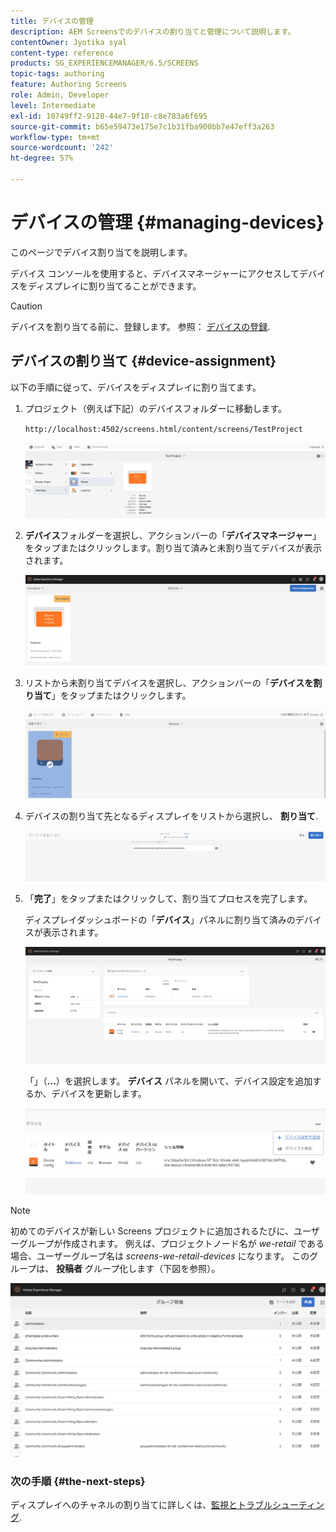 ```yaml
---
title: デバイスの管理
description: AEM Screensでのデバイスの割り当てと管理について説明します。
contentOwner: Jyotika syal
content-type: reference
products: SG_EXPERIENCEMANAGER/6.5/SCREENS
topic-tags: authoring
feature: Authoring Screens
role: Admin, Developer
level: Intermediate
exl-id: 10749ff2-9128-44e7-9f10-c8e783a6f695
source-git-commit: b65e59473e175e7c1b31fba900bb7e47eff3a263
workflow-type: tm+mt
source-wordcount: '242'
ht-degree: 57%

---
```


# デバイスの管理 {#managing-devices}

このページでデバイス割り当てを説明します。

デバイス コンソールを使用すると、デバイスマネージャーにアクセスしてデバイスをディスプレイに割り当てることができます。

>[!CAUTION]
>
>デバイスを割り当てる前に、登録します。 参照： [デバイスの登録](device-registration.md).

## デバイスの割り当て {#device-assignment}

以下の手順に従って、デバイスをディスプレイに割り当てます。

1. プロジェクト（例えば下記）のデバイスフォルダーに移動します。

   `http://localhost:4502/screens.html/content/screens/TestProject`

   ![chlimage_1-32](assets/chlimage_1-32.png)

1. **デバイス**&#x200B;フォルダーを選択し、アクションバーの「**デバイスマネージャー**」をタップまたはクリックします。割り当て済みと未割り当てデバイスが表示されます。

   ![chlimage_1-33](assets/chlimage_1-33.png)

1. リストから未割り当てデバイスを選択し、アクションバーの「**デバイスを割り当て**」をタップまたはクリックします。

   ![chlimage_1-34](assets/chlimage_1-34.png)

1. デバイスの割り当て先となるディスプレイをリストから選択し、 **割り当て**.

   ![chlimage_1-35](assets/chlimage_1-35.png)

1. 「**完了**」をタップまたはクリックして、割り当てプロセスを完了します。


   ディスプレイダッシュボードの「**デバイス**」パネルに割り当て済みのデバイスが表示されます。

   ![chlimage_1-37](assets/chlimage_1-37.png)

   「」（**...**）を選択します。 **デバイス** パネルを開いて、デバイス設定を追加するか、デバイスを更新します。

   ![chlimage_1-38](assets/chlimage_1-38.png)

>[!NOTE]
>
>初めてのデバイスが新しい Screens プロジェクトに追加されるたびに、ユーザーグループが作成されます。
>例えば、プロジェクトノード名が *we-retail* である場合、ユーザーグループ名は *screens-we-retail-devices* になります。
>このグループは、 **投稿者** グループ化します（下図を参照）。

![chlimage_1-39](assets/chlimage_1-39.png)

### 次の手順 {#the-next-steps}

ディスプレイへのチャネルの割り当てに詳しくは、[監視とトラブルシューティング](monitoring-screens.md).
